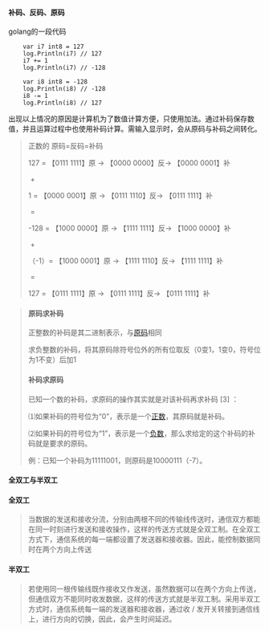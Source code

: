 



#### 补码、反码、原码

golang的一段代码

```
	var i7 int8 = 127
	log.Println(i7) // 127
	i7 += 1
	log.Println(i7) // -128

	var i8 int8 = -128
	log.Println(i8) // -128
	i8 -= 1
	log.Println(i8) // 127
```

出现以上情况的原因是计算机为了数值计算方便，只使用加法。通过补码保存数值，并且运算过程中也使用补码计算。需输入显示时，会从原码与补码之间转化。

> 正数的 原码=反码=补码
>
> 127 = 【0111 1111】原 -> 【0000 0000】反-> 【0000 0001】补
>
> ​																										+
>
> 1 = 【0000 0001】原 -> 【0111 1110】反-> 【0111 1111】补
>
> ​																										=
>
> -128 = 【1000 0000】原 -> 【1111 1111】反-> 【1000 0000】补
>
> ​																									   +
>
> （-1）= 【1000 0001】原 -> 【1111 1110】反-> 【1111 1111】补
>
> ​																										=
>
> 127 = 【0111 1111】原 -> 【0111 1111】反-> 【0111 1111】补

> #### 原码求补码
>
> 正整数的补码是其二进制表示，与[原码](https://baike.baidu.com/item/原码)相同
>
> 求负整数的补码，将其原码除符号位外的所有位取反（0变1，1变0，符号位为1不变）后加1
>
> #### 补码求原码
>
> 已知一个数的补码，求原码的操作其实就是对该补码再求补码 [3] ：
>
> ⑴如果补码的符号位为“0”，表示是一个[正数](https://baike.baidu.com/item/正数/1294288)，其原码就是补码。
>
> ⑵如果补码的符号位为“1”，表示是一个[负数](https://baike.baidu.com/item/负数/1294977)，那么求给定的这个补码的补码就是要求的原码。
>
> 例：已知一个补码为11111001，则原码是10000111（-7）。



#### 全双工与半双工

#### 全双工

>  当数据的发送和接收分流，分别由两根不同的传输线传送时，通信双方都能在同一时刻进行发送和接收操作，这样的传送方式就是全双工制。在全双工方式下，通信系统的每一端都设置了发送器和接收器。因此，能控制数据同时在两个方向上传送

#### 半双工

> 若使用同一根传输线既作接收又作发送，虽然数据可以在两个方向上传送，但通信双方不能同时收发数据，这样的传送方式就是半双工制。采用半双工方式时，通信系统每一端的发送器和接收器，通过收 / 发开关转接到通信线上，进行方向的切换，因此，会产生时间延迟。